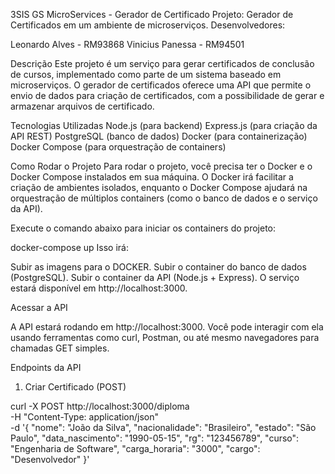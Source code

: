 3SIS GS MicroServices - Gerador de Certificado
Projeto: Gerador de Certificados em um ambiente de microserviços.
Desenvolvedores:

Leonardo Alves - RM93868
Vinicius Panessa - RM94501


Descrição
Este projeto é um serviço para gerar certificados de conclusão de cursos, implementado como parte de um sistema baseado em microserviços. O gerador de certificados oferece uma API que permite o envio de dados para criação de certificados, com a possibilidade de gerar e armazenar arquivos de certificado.

Tecnologias Utilizadas
Node.js (para backend)
Express.js (para criação da API REST)
PostgreSQL (banco de dados)
Docker (para containerização)
Docker Compose (para orquestração de containers)


Como Rodar o Projeto
Para rodar o projeto, você precisa ter o Docker e o Docker Compose instalados em sua máquina. O Docker irá facilitar a criação de ambientes isolados, enquanto o Docker Compose ajudará na orquestração de múltiplos containers (como o banco de dados e o serviço da API).


Execute o comando abaixo para iniciar os containers do projeto:

docker-compose up
Isso irá:

Subir as imagens para o DOCKER.
Subir o container do banco de dados (PostgreSQL).
Subir o container da API (Node.js + Express).
O serviço estará disponível em http://localhost:3000.

Acessar a API

A API estará rodando em http://localhost:3000. Você pode interagir com ela usando ferramentas como curl, Postman, ou até mesmo navegadores para chamadas GET simples.

Endpoints da API
1. Criar Certificado (POST)


curl -X POST http://localhost:3000/diploma \
     -H "Content-Type: application/json" \
     -d '{
           "nome": "João da Silva",
           "nacionalidade": "Brasileiro",
           "estado": "São Paulo",
           "data_nascimento": "1990-05-15",
           "rg": "123456789",
           "curso": "Engenharia de Software",
           "carga_horaria": "3000",
           "cargo": "Desenvolvedor"
         }'
